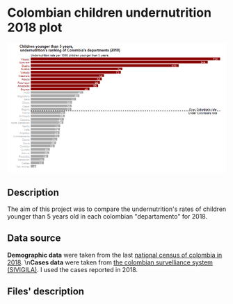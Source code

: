 # Colombian children undernutrition 2018 plot
![](Plots/Plot_English.png)

## Description
The aim of this project was to compare the undernutrition's rates of children younger than 5 years old in each colombian "departamento" for 2018.

## Data source
**Demographic data** were taken from the last [national census of colombia in 2018](http://microdatos.dane.gov.co/index.php/catalog/643/get_microdata).
\n**Cases data** were taken from [the colombian survelliance system (SIVIGILA)](http://portalsivigila.ins.gov.co/Paginas/Buscador.aspx). I used the cases reported in 2018.

## Files' description
